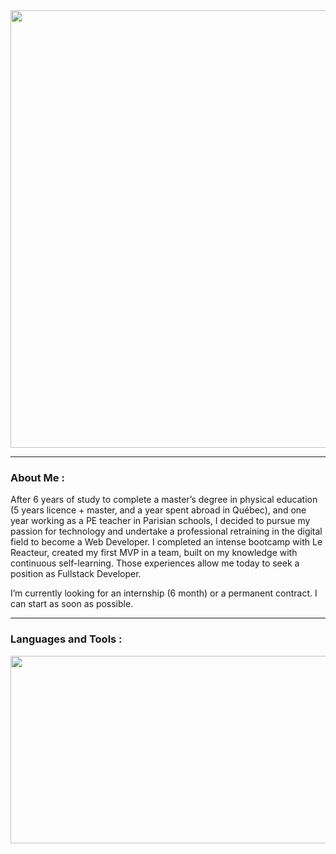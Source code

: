 <div align="center">
<img src="https://github.com/LeaCastanet/ReadMeGif/blob/main/gifLea.gif?raw=true" width="700"/>
</div>


---

### About Me :

After 6 years of study to complete a master’s degree in physical education (5 years licence + master, and a year spent abroad in Québec), and one year working as a PE teacher in Parisian schools, I decided to pursue my passion for technology and undertake a professional retraining in the digital field to become a Web Developer. I completed an intense bootcamp with Le Reacteur, created my first MVP in a team, built on my knowledge with continuous self-learning. Those experiences allow me today to seek a position as Fullstack Developer.

I’m currently looking for an internship (6 month) or a permanent contract. I can start as soon as possible.

---

### Languages and Tools :

<div align="center">
<img src="https://github.com/LeaCastanet/ReadMeGif/blob/main/langages.png?raw=true" width="700" height="300"/>
</div>
